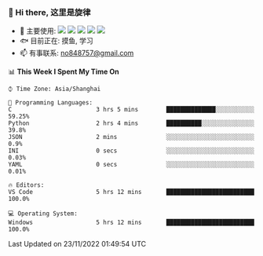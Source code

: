 ### 👋 Hi there, 这里是旋律
- 🔭 主要使用: 
![](https://img.shields.io/badge/-Python-3e74a2?style=flat-square&logo=Python&logoColor=fff)
![](https://img.shields.io/badge/-Java-007396?style=flat-square&logo=OpenJDK&logoColor=fff)
![](https://img.shields.io/badge/-Node.js-339933?style=flat-square&logo=Node.js&logoColor=fff)
![](https://img.shields.io/badge/-PostgreSQL-4169e1?style=flat-square&logo=PostgreSQL&logoColor=fff)
![](https://img.shields.io/badge/-VSCode-007acc?style=flat-square&logo=Visual-Studio-Code&logoColor=fff)
- 🐟 目前正在: 摸鱼, 学习
- 📫 有事联系: no848757@gmail.com

<!--START_SECTION:waka-->
📊 **This Week I Spent My Time On** 

```text
⌚︎ Time Zone: Asia/Shanghai

💬 Programming Languages: 
C                        3 hrs 5 mins        ██████████████░░░░░░░░░░░   59.25% 
Python                   2 hrs 4 mins        ██████████░░░░░░░░░░░░░░░   39.8% 
JSON                     2 mins              ░░░░░░░░░░░░░░░░░░░░░░░░░   0.9% 
INI                      0 secs              ░░░░░░░░░░░░░░░░░░░░░░░░░   0.03% 
YAML                     0 secs              ░░░░░░░░░░░░░░░░░░░░░░░░░   0.01%

🔥 Editors: 
VS Code                  5 hrs 12 mins       █████████████████████████   100.0%

💻 Operating System: 
Windows                  5 hrs 12 mins       █████████████████████████   100.0%

```


 Last Updated on 23/11/2022 01:49:54 UTC
<!--END_SECTION:waka-->
